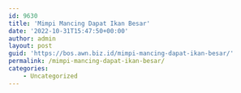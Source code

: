 ```yaml
---
id: 9630
title: 'Mimpi Mancing Dapat Ikan Besar'
date: '2022-10-31T15:47:50+00:00'
author: admin
layout: post
guid: 'https://bos.awn.biz.id/mimpi-mancing-dapat-ikan-besar/'
permalink: /mimpi-mancing-dapat-ikan-besar/
categories:
    - Uncategorized
---
```


